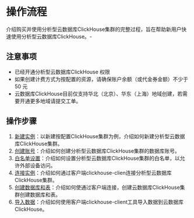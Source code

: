# 操作流程

介绍购买并使用分析型云数据库ClickHouse集群的完整过程，旨在帮助新用户快速使用分析型云数据库ClickHouse。-

## 注意事项

* 已经开通分析型云数据库ClickHouse 权限
* 如果创建计费方式为按配置的资源，请确保账户余额（或代金券金额）不少于 50 元
* 云数据库ClickHouse目前仅支持华北（北京）、华东（上海）地域创建，若需要开通更多地域请提交工单。

## 操作步骤

1. [新建实例](https://docs.jdcloud.com/cn/jchdb/create-instance1)：以新建按配置ClickHouse集群为例，介绍如何新建分析型云数据库ClickHouse集群。
2. [创建账号](https://docs.jdcloud.com/cn/jchdb/create-account1)：介绍如何创建分析型云数据库ClickHouse集群的数据库账号。
3. [白名单设置](https://docs.jdcloud.com/cn/jchdb/setwhitelist1)：介绍如何设置分析型云数据库ClickHouse集群的白名单，以允许外部设备访问。
4. [连接实例](https://docs.jdcloud.com/cn/jchdb/Connect-Instance1)：介绍如何通过客户端clickhouse-clien连接分析型云数据库ClickHouse集群。
5. [创建数据库和表](https://docs.jdcloud.com/cn/jchdb/Create-Database-Table)：介绍如何使通过客户端连接，创建云数据库ClickHouse集群创建数据库和表。
6. [导入数据](https://docs.jdcloud.com/cn/jchdb/loadingData)：介绍如何使用客户端clickhouse-client工具导入数据到云数据库ClickHouse。

